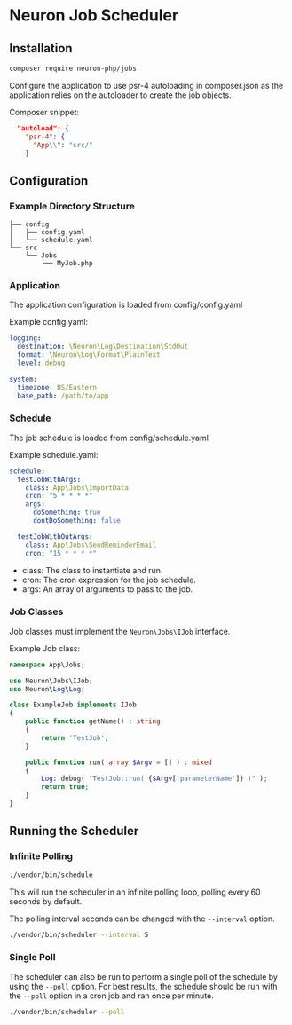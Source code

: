 # Neuron Job Scheduler

## Installation
```bash
composer require neuron-php/jobs
```

Configure the application to use psr-4 autoloading in composer.json as the application
relies on the autoloader to create the job objects.

Composer snippet:
```json
  "autoload": {
    "psr-4": {
      "App\\": "src/"
    }
````

## Configuration

### Example Directory Structure
```
├── config
│   ├── config.yaml
│   └── schedule.yaml 
└── src  
    └── Jobs
        └── MyJob.php 
```

### Application
The application configuration is loaded from config/config.yaml

Example config.yaml:
```yaml
logging:
  destination: \Neuron\Log\Destination\StdOut
  format: \Neuron\Log\Format\PlainText
  level: debug

system:
  timezone: US/Eastern
  base_path: /path/to/app
```

### Schedule
The job schedule is loaded from config/schedule.yaml

Example schedule.yaml:
```yaml
schedule:
  testJobWithArgs:
    class: App\Jobs\ImportData
    cron: "5 * * * *"
    args:
      doSomething: true
      dontDoSomething: false

  testJobWithOutArgs:
    class: App\Jobs\SendReminderEmail
    cron: "15 * * * *"
```

* class: The class to instantiate and run.
* cron: The cron expression for the job schedule.
* args: An array of arguments to pass to the job.


### Job Classes
Job classes must implement the `Neuron\Jobs\IJob` interface.

Example Job class:
```php
namespace App\Jobs;

use Neuron\Jobs\IJob;
use Neuron\Log\Log;

class ExampleJob implements IJob
{
    public function getName() : string
    {
        return 'TestJob';
    }

    public function run( array $Argv = [] ) : mixed
    {
        Log::debug( "TestJob::run( {$Argv['parameterName']} )" );
        return true;
    }
}
```

## Running the Scheduler
### Infinite Polling
```bash
./vendor/bin/schedule
```
This will run the scheduler in an infinite polling loop, polling every 60 seconds by default.

The polling interval seconds can be changed with the `--interval` option.

```bash
./vendor/bin/scheduler --interval 5
```

### Single Poll
The scheduler can also be run to perform a single poll of the schedule by using the `--poll` option.
For best results, the schedule should be run with the `--poll` option in a cron job and ran once per minute.
```bash
./vendor/bin/scheduler --poll
```
